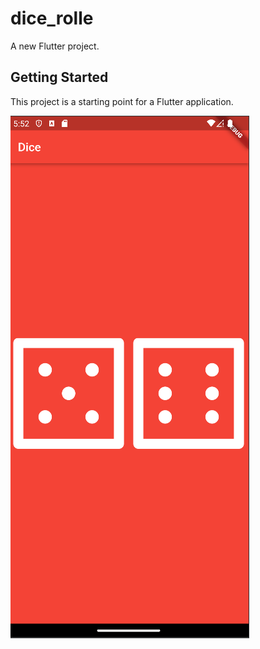 # dice_rolle

A new Flutter project.

## Getting Started

This project is a starting point for a Flutter application.



![alt text](https://github.com/ahmed336-cell/dice_rolle_flutter/blob/master/img.PNG?raw=true)


